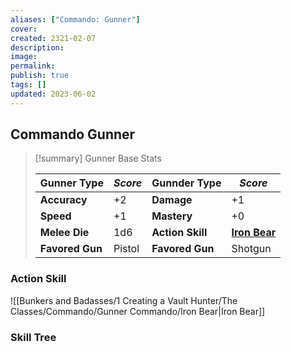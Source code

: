 ```yaml
---
aliases: ["Commando: Gunner"]
cover: 
created: 2321-02-07
description: 
image: 
permalink: 
publish: true
tags: []
updated: 2023-06-02
---
```


## Commando Gunner

>[!summary] Gunner Base Stats
>
> | **Gunner Type** | ***Score***      | **Gunnder Type**  | ***Score***                      |
> | -------------------- | ------------ | --------------------- | ---------------------------- |
> | **Accuracy**         | +2           | **Damage**            | +1                           |
> | **Speed**            | +1           | **Mastery**           | +0                           |
> | **Melee Die**        | 1d6          | **Action Skill**      | **[Iron Bear](Bunkers%20and%20Badasses/Markdown%20Conversions%201/Scouts%20DLC%201/Action%20Skills/Iron%20Bear.md)** |
> | **Favored Gun**      | Pistol | **Favored Gun**       | Shotgun                       |
>

### Action Skill

![[Bunkers and Badasses/1 Creating a Vault Hunter/The Classes/Commando/Gunner Commando/Iron Bear|Iron Bear]]

### Skill Tree